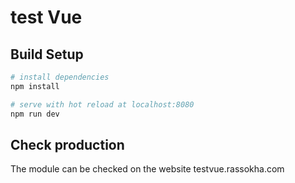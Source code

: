 # test Vue

## Build Setup

``` bash
# install dependencies
npm install

# serve with hot reload at localhost:8080
npm run dev
```
## Check production
The module can be checked on the website testvue.rassokha.com
